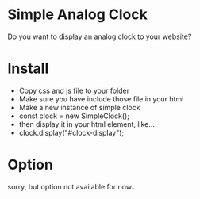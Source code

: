 # Simple Analog Clock

Do you want to display an analog clock to your website?

# Install

- Copy css and js file to your folder
- Make sure you have include those file in your html
- Make a new instance of simple clock
- const clock = new SimpleClock();
- then display it in your html element, like...
- clock.display("#clock-display");

# Option

sorry, but option not available for now..
